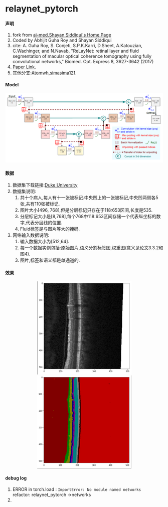 relaynet_pytorch
==============

#### 声明
1. fork from [ai-med](https://github.com/shayansiddiqui),[Shayan Siddiqui's Home Page](https://github.com/shayansiddiqui)<br>
2. Coded by Abhijit Guha Roy and Shayan Siddiqui<br>
3. cite: A. Guha Roy, S. Conjeti, S.P.K.Karri, D.Sheet, A.Katouzian, C.Wachinger, and N.Navab, "ReLayNet: retinal layer and fluid segmentation of macular optical coherence tomography using fully convolutional networks," Biomed. Opt. Express 8, 3627-3642 (2017) <br>
4. [Paper Link](https://arxiv.org/abs/1704.02161).<br>
5. 其他分支:[Atomwh](https://github.com/Atomwh/relaynet_pytorch),[simasima121](https://github.com/simasima121/relaynet_pytorch).<br>
#### Model
<p align="center"><img src="doc/model.png" width = "600" alt="图片名称"></p>

#### 数据
1. 数据集下载链接:[Duke University](http://people.duke.edu/~sf59/Chiu_BOE_2014_dataset.htm)
2. 数据集说明:
   1. 共十个病人,每人有十一张被标记.中央凹上的一张被标记,中央凹两侧各5张,共有110张被标记.<br>
   2. 图片大小[496, 768],但是分层标记只存在于118:653区间,长度是535.<br>
   3. 分层标记大小是[8,768],每个768中118:653区间存储一个代表纵坐标的数字,代表分层线的位置.<br>
   4. Fluid标签是与图片等大的掩码.<br>
4. 网络输入数据说明:
   1. 输入数据大小为[512,64].<br>
   2. 每一个数据实例包括:原始图片,语义分割标签图,权重图(意义见论文3.3.2和图4).<br>
   3. 图片,标签和语义都是单通道的.<br>


#### 效果
<p align="center">
<img src="doc/img.png" width = "300" alt="图片名称">  <img src="doc/pred.png" width = "300" alt="图片名称">
</p>

#### debug log
1. ERROR in torch.load : `ImportError: No module named networks`<br>
    refactor: relaynet_pytorch ->networks
2. 